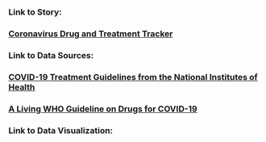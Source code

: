 ### Link to Story: 
### [Coronavirus Drug and Treatment Tracker](https://www.nytimes.com/interactive/2020/science/coronavirus-drugs-treatments.html)

### Link to Data Sources:  
### [COVID-19 Treatment Guidelines from the National Institutes of Health](https://www.covid19treatmentguidelines.nih.gov/about-the-guidelines/whats-new/)
### [A Living WHO Guideline on Drugs for COVID-19](https://www.bmj.com/content/370/bmj.m3379/related#datasupp)

### Link to Data Visualization:




